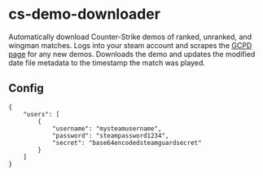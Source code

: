 # cs-demo-downloader

Automatically download Counter-Strike demos of ranked, unranked, and wingman matches.
Logs into your steam account and scrapes the [GCPD page](https://steamcommunity.com/my/gcpd/730) for any new demos.
Downloads the demo and updates the modified date file metadata to the timestamp the match was played.

## Config

```json5
{
    "users": [
        {
            "username": "mysteamusername",
            "password": "steampassword1234",
            "secret": "base64encodedsteamguardsecret"
        }
    ]
}
```
